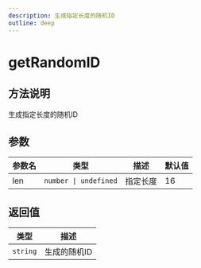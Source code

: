 ```yaml
---
description: 生成指定长度的随机ID
outline: deep
---
```


# getRandomID

## 方法说明

生成指定长度的随机ID

## 参数

| 参数名 | 类型 | 描述 | 默认值 |
| --- | --- | --- | --- |
| len | `number \| undefined` | 指定长度 | 16 |

## 返回值

| 类型 | 描述 |
| --- | --- |
| `string` | 生成的随机ID |
